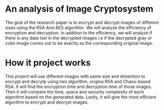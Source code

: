 # An analysis of Image Cryptosystem
The goal of the research paper is to encrypt and decrypt images of different sizes using the RSA And AES algorithm. We will analyze the efficiency of encryption 
and decryption. In addition to the efficiency, we will analyze if there is any data lost in the decrypted images i.e if the decrypted gray or color image comes 
out to be exactly as the corresponding original image. 

# How it project works
This project will use different images with same size and dimention to encrypt and decrytp using two algorithm, origina RSA and Chaos-based RSA. It will find the encryption time and decryption time of those images. Then it will compare the time, space and security complexity of each algorithm based on the generated data. Lastly, it will give the most efficient algorithm to encrypt and decrypt images.
